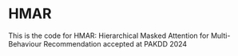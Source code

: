 # HMAR
This is the code for HMAR: Hierarchical Masked Attention for Multi-Behaviour Recommendation accepted at PAKDD 2024
